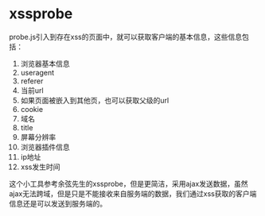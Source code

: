 # xssprobe
probe.js引入到存在xss的页面中，就可以获取客户端的基本信息，这些信息包括：
1. 浏览器基本信息
2. useragent
3. referer
4. 当前url
5. 如果页面被嵌入到其他页，也可以获取父级的url
6. cookie
7. 域名
8. title
9. 屏幕分辨率
10. 浏览器插件信息
11. ip地址
12. xss发生时间

这个小工具参考余弦先生的xssprobe，但是更简洁，采用ajax发送数据，虽然ajax无法跨域，但是只是不能接收来自服务端的数据，我们通过xss获取的客户端信息还是可以发送到服务端的。

